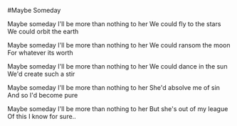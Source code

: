 #Maybe Someday

Maybe someday I'll be more than nothing to her
We could fly to the stars
We could orbit the earth

Maybe someday I'll be more than nothing to her
We could ransom the moon
For whatever its worth

Maybe someday I'll be more than nothing to her
We could dance in the sun
We'd create such a stir

Maybe someday I'll be more than nothing to her
She'd absolve me of sin
And so I'd become pure

Maybe someday I'll be more than nothing to her
But she's out of my league
Of this I know for sure..
